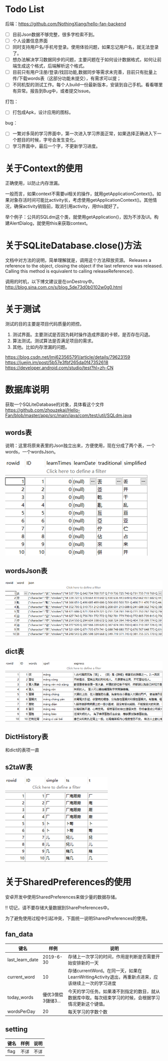 # Todo List

后端：https://github.com/NothingXiang/hello-fan-backend 

- [ ] 目前Json数据不够完整，很多字检索不到。
- [ ] 个人设置信息界面
- [ ] 同时支持用户名/手机号登录。使用体验问题，如果忘记用户名，就无法登录了。
- [ ] 想办法解决学习数据同步的问题，主要问题在于如何设计数据格式，如何让前端生成这个格式，后端解析这个格式。
- [ ] 目前只有用户注册/登录/找回功能,数据同步等需求未完善，目前只有批量上传/下载words表（这部分功能未提交），有需求可以提；
- [ ] 不同机型的测试工作。每个人build一份最新版本，安装到自己手机。看看哪里有异常。报告到Bug中，或者提交Issue。

打包：
- [ ] 打包成Apk，设计应用的图标。

bug：
- [ ] 一繁对多简的学习界面中，第一次进入学习界面正常，如果选择正确进入下一个题目的时候，字号会发生变化。
- [ ] 学习界面中，最后一个字，不更新学习进度。

# 关于Context的使用

正确使用，以防止内存泄漏。

一般而言，如果context不需要ui相关的操作，就用getApplicationContext()。如果对象存活时间可能比activity长，考虑使用getApplicationContext()。其他情况，确保activity销毁前，取消引用activity，用this就好了。

举个例子：公共的SQLdm这个类，就使用getApplication()，因为不涉及UI。构建AlertDialog，就使用this来获取context。

# 关于SQLiteDatabase.close()方法

文档中对方法的说明，简单理解就是，调用这个方法释放资源。
Releases a reference to the object, closing the object if the last reference was released. Calling this method is equivalent to calling releaseReference().

调用的时机，以下博文建议是在onDestroy中。
http://blog.sina.com.cn/s/blog_5de73d0b0102w0g0.html

# 关于测试

测试的目的主要是项目代码质量的把控。

1. 测试界面。主要测试是否因为耗时操作造成界面的卡顿，是否存在闪退。
2. 算法测试。测试算法是否满足项目的需求。
3. 其他。比如内存泄漏的问题。

https://blog.csdn.net/lmj623565791/article/details/79623159
https://juejin.im/post/5b57e3fbf265da0f47352618
https://developer.android.com/studio/test?hl=zh-CN

# 数据库说明

获取一个SQLiteDatabase的对象，具体看这个文件
https://github.com/zhouzekai/Hello-Fan/blob/master/app/src/main/java/com/test/util/SQLdm.java

## words表

说明：这里将原来表里的Json独立出来，方便使用，现在分成了两个表，一个words，一个wordsJson。

![](img/db_words.png)

## wordsJson表

![](img/db_wordsJson.png)

## dict表

![](img/db_dict.png)

## DictHistory表

和dict的表项一直

## s2taW表

![](img/db_s2aw.png)

# 关于SharedPreferences的使用

安卓开发中使用SharedPreferences来做少量的数据存储。

!! 切记，请不要存储大量数据到SharePreferences中。

为了避免使用过程中引起冲突，下面统一说明SharedPreferences的使用。

## fan_data

键名 | 样例 | 说明
---- | --- | ---
last_learn_date | 2019-6-30 | 存储上一次学习的时间，作用是判断是否需要开始安排新的一天
current_word | 10 | 存储currentWord。在同一天，如果在LearnWritingActivity退出，再重新点进来，应该继续上一次的学习进度
today_words | 優优3償偿3儲储3... | 今天的学习任务。如果凑不到指定的数目，就从数据库中取。每次结束学习的时候，会根据学习情况更新这个键值。
wordsPerDay | 20 | 每天学习的字数个数

## setting

键名 | 样例 | 说明
---- | --- | ---
flag | 不详 | 不详
